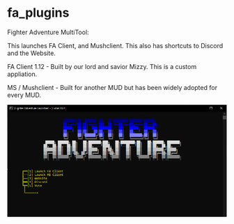 # fa_plugins
Fighter Adventure MultiTool:

This launches FA Client, and Mushclient. This also has shortcuts to Discord and the Website.

FA Client 1.12 - Built by our lord and savior Mizzy. This is a custom appliation.

MS / Mushclient - Built for another MUD but has been widely adopted for every MUD.

![ScreenShot](screenshot.png)
